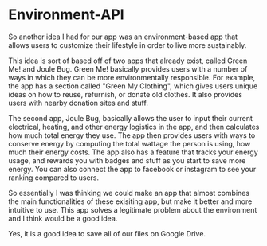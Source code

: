 # Environment-API
So another idea I had for our app was an environment-based app that allows users to customize their lifestyle in order to live more sustainably. 

This idea is sort of based off of two apps that already exist, called Green Me! and Joule Bug. Green Me! basically provides users with a  number of ways in which they can be more environmentally responsible. For example, the app has a section called "Green My Clothing", which gives users unique ideas on how to reuse, refurnish, or donate old clothes. It also provides users with nearby donation sites and stuff. 

The second app, Joule Bug, basically allows the user to input their current electrical, heating, and other energy logistics in the app, and then calculates how much total energy they use. The app then provides users with ways to conserve energy by computing the total wattage the person is using, how much their energy costs. The app also has a feature that tracks your energy usage, and rewards you with badges and stuff as you start to save more energy. You can also connect the app to facebook or instagram to see your ranking compared to users. 

So essentially I was thinking we could make an app that almost combines the main functionalities of these exisiting app, but make it better and more intuitive to use. This app solves a legitimate problem about the environment and I think would be a good idea. 

Yes, it is a good idea to save all of our files on Google Drive. 
